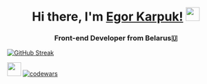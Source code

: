 <h1 align="center">Hi there, I'm <a href="https://www.linkedin.com/in/karpuk-egor/" target="_blank">Egor Karpuk!</a> 
<img src="https://github.com/blackcater/blackcater/raw/main/images/Hi.gif" height="32"/></h1>
<h3 align="center">Front-end Developer from Belarus🇺</h3>


[![GitHub Streak](https://streak-stats.demolab.com/?user=Pikadorius&theme=dark)](https://git.io/streak-stats)

<img src="https://github.com/blackcater/blackcater/raw/main/images/Hi.gif" height="32"/></h1>
[![codewars](https://www.codewars.com/users/Pikadorius/badges/large)](https://www.codewars.com/users/username)
